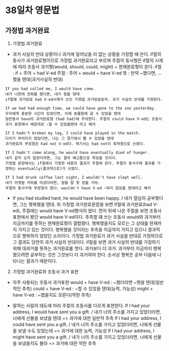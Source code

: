 # 38일차 영문법

## 가정법 과거완료

1. 가정법 과거완료

-   과거 사실의 반대 상황이나 과거에 일어났을 리 없는 상황을 가정할 때 쓴다.
    if절의 동사가 과거완료형이므로 가정법 과거완료라고 부르며 주절의 동사형은 if절의 시제에 따라 조동사 과거형(would, should, could, might) + 현재완료형이 온다.
    if절 : if + 주어 + had V-ed
    주절 : 주어 + would + have V-ed
    뜻 : 만약 ~했다면, ...했을 텐데(과거사실의 반대)

```
If you had called me, I would have come.
네가 나한테 전화를 했다면, 내가 왔을 텐데
if절에 과거완료 had V-ed시제가 쓰인 가정법 과거완료문자. 과거 사실의 반대를 가정한다.

If we had had enough time, we could have gone to the zoo yesterday.
우리에게 충분한 시간이 있었다면, 어제 동물원에 갈 수 있었을 텐데
일반동사 have의 과거완료형 (had had)에 주의한다. 주절의 could have V-ed는 조동사 과거 표현에서 배운대로 ~할 수 있었을텐데 라고 해석

If I hadn't broken my leg, I could have played in the match.
다리가 부러지지 않았다면, 나는 그 경기에서 뛸 수 있었을 텐데
과거완료의 부정형은 had not V-ed다. 여기서는 had not이 축약형으로 쓰였다.

If I hadn't come along, he would have eventually died of hunger.
내가 같지 오지 않았더라면, 그는 결국 배고픔으로 죽었을 것이다.
가정법 문장에서는 if절에서 가정한 내용의 결과가 주절에 온다. 주절의 동사구에 결과를 가정하는 eventually(결과적으로)가 쓰였다.

If I had drunk coffee last night, I wouldn't have slept well.
내가 어젯밤 커피를 마셨더라면, 잠을 잘 못 잤을 거야.
주절의 동사구에 부정형이 왔다. wouldn't have V-ed ~하지 않았을 텐데라고 해석
```

-   If you had studied hard, he would have been happy. / 네가 열심히 공부했다면, 그는 행복했을 텐데.
    위 가정법 과거완료문장을 보면 If절에 과거완료(had V-ed), 주절에는 would have V-ed형식이 왔다.
    먼저 뒤에 나온 주절을 보면 조동사표현에서 봤던 would have V-ed이다. 추측할 떄 쓰는 조동사 would와 과거부터 지금까지를 뜻하는 현재완료형이 결합됐다.
    행복했을지도 모르는 그 상태를 현재까지 가지고 있는 것이다. 행복했을 것이라는 추측을 지금까지 가지고 있으니 결과적으로 행복하지 않았단 소리이다.
    가정법 과거완료가 과거 사실을 반대로 가정하므로 그 결과도 당연히 과거 사실의 반대이다.
    if절을 보면 과거 사실의 반대를 가정하기 위해 대과거를 뜻하는 과거완료롤 썻다. 과거보다 더 과거.
    과거부터 지금까지 행복했으려면 공부하는 것은 그것보다 더 과거여야 한다. 순서상 행복은 공부 다음에 나타나는 결과기 때문이다.

2. 가정법 과거완료와 조동사 과거 표현

-   자주 사용되는 조동사 과거표현
    would + have V-ed : ~했더라면 ~햇을 텐데(일반적인 추측)
    could + have V-ed : ~할 수 있었을 텐데(능력, 가능성)
    might + have V-ed : ~했을지도 모른다(약한 추측)

-   말하는 사람의 태도에 따라 주절의 조동사를 다르게 표현한다.
    If I had your address, I would have sent you a gift. / 내가 너의 주소를 가지고 있었더라면, 너에게 선물을 보냈을 텐데 => 과거에 대한 일반적 추측
    If I had your address, I could have sent you a gift. / 내가 너의 주소를 가지고 있었더라면, 너에게 선물을 보낼 수도 있었는데 => 과거에 대한 능력, 가능성
    If I had your address, I might have sent you a gift. / 내가 너의 주소를 가지고 있었더라면, 너에게 선물을 보냈을지도 몰라 => 과거에 대한 약한 추측

